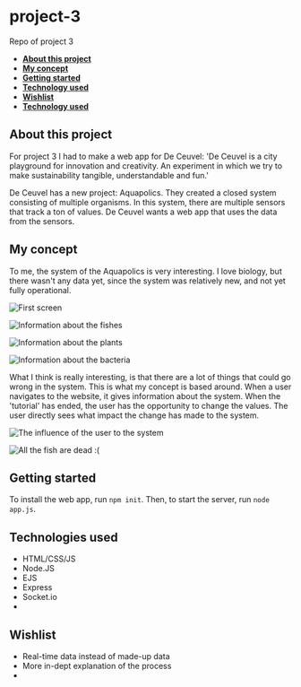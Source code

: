 # project-3
Repo of project 3

- **[About this project](#about-this-project)**
- **[My concept](#my-concept)**
- **[Getting started](#getting-started)**
- **[Technology used](#technology-used)**
- **[Wishlist](#wishlist)**
- **[Technology used](#technology-used)**

## About this project

For project 3 I had to make a web app for De Ceuvel: 'De Ceuvel is a city playground for innovation and creativity. An experiment in which we try to make sustainability tangible, understandable and fun.'

De Ceuvel has a new project: Aquapolics. They created a closed system consisting of multiple organisms. In this system, there are multiple sensors that track a ton of values. De Ceuvel wants a web app that uses the data from the sensors.

## My concept

To me, the system of the Aquapolics is very interesting. I love biology, but there wasn't any data yet, since the system was relatively new, and not yet fully operational.

![First screen](https://i.imgur.com/P1jLyVT.png)

![Information about the fishes](https://i.imgur.com/NUR1GoA.png)

![Information about the plants](https://i.imgur.com/rPCgYW3.png)

![Information about the bacteria](https://i.imgur.com/nxk5mp9.png)

What I think is really interesting, is that there are a lot of things that could go wrong in the system. This is what my concept is based around. When a user navigates to the website, it gives information about the system. When the 'tutorial' has ended, the user has the opportunity to change the values. The user directly sees what impact the change has made to the system.

![The influence of the user to the system](https://i.imgur.com/dJMpe7l.png)

![All the fish are dead :(](https://i.imgur.com/NmnwzeL.png)

## Getting started

To install the web app, run `npm init`. Then, to start the server, run `node app.js`.

## Technologies used

- HTML/CSS/JS
- Node.JS
- EJS
- Express
- Socket.io
- 

## Wishlist

- Real-time data instead of made-up data
- More in-dept explanation of the process
- 
